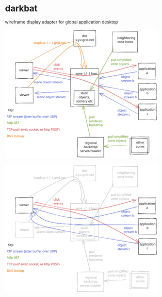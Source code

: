 # darkbat
wireframe display adapter for global application desktop

![architecture](darkbat-excalidraw.svg)

![implemeneted here](darkbat-excalidraw-implemented.svg)
